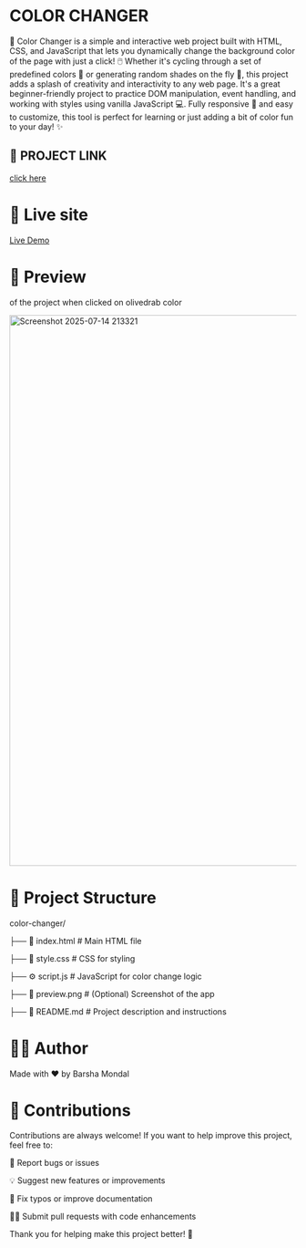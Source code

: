# COLOR CHANGER
🎨 Color Changer is a simple and interactive web project built with HTML, CSS, and JavaScript that lets you dynamically change the background color of the page with just a click! 🖱️ Whether it's cycling through a set of predefined colors 🌈 or generating random shades on the fly 🎲, this project adds a splash of creativity and interactivity to any web page. It's a great beginner-friendly project to practice DOM manipulation, event handling, and working with styles using vanilla JavaScript 💻. Fully responsive 📱 and easy to customize, this tool is perfect for learning or just adding a bit of color fun to your day! ✨

## 🔴 PROJECT LINK
[click here](https://stackblitz.com/edit/stackblitz-starters-mlsobw5c?file=index.html)

# 🌟 Live site
[Live Demo](https://barsha20061001.github.io/js-projects/)

# 👀 Preview
of the project when clicked on olivedrab color

<img width="1917" height="966" alt="Screenshot 2025-07-14 213321" src="https://github.com/user-attachments/assets/00784165-8f97-4a32-bb4f-294130971fc8" />

# 📁 Project Structure

color-changer/

├── 📄 index.html        # Main HTML file

├── 🎨 style.css         # CSS for styling

├── ⚙️ script.js         # JavaScript for color change logic

├── 📸 preview.png       # (Optional) Screenshot of the app

├── 📃 README.md         # Project description and instructions

# 🧑‍💻 Author
Made with ❤️ by Barsha Mondal

# 🤝 Contributions
Contributions are always welcome! If you want to help improve this project, feel free to:

🐛 Report bugs or issues

💡 Suggest new features or improvements

📝 Fix typos or improve documentation

👩‍💻 Submit pull requests with code enhancements

Thank you for helping make this project better! 🙌


